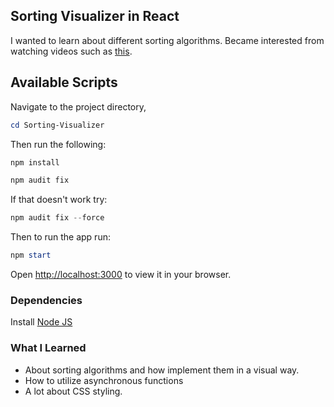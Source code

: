 ## Sorting Visualizer in React

I wanted to learn about different sorting algorithms. Became interested from watching videos such as [this](https://www.youtube.com/watch?v=kPRA0W1kECg). 

## Available Scripts

Navigate to the project directory,
```powershell
cd Sorting-Visualizer
```

Then run the following:

```powershell
npm install
```
```powershell
npm audit fix
```
If that doesn't work try:
```powershell
npm audit fix --force
```
Then to run the app run:
```powershell
npm start
```
Open [http://localhost:3000](http://localhost:3000) to view it in your browser.

### Dependencies
Install [Node JS](https://nodejs.org/en/download/)

### What I Learned
* About sorting algorithms and how implement them in a visual way.
* How to utilize asynchronous functions
* A lot about CSS styling.
